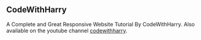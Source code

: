 ## CodeWithHarry
 A Complete and Great Responsive Website Tutorial By CodeWithHarry.
 Also available on the youtube channel [codewithharry](https://www.youtube.com/c/CodeWithHarry).
